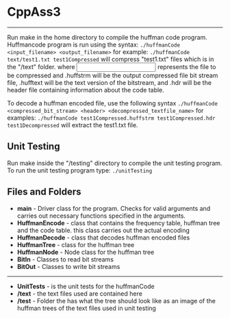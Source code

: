 # CppAss3
***
Run make in the home directory to compile the huffman code program.
Huffmancode program is run using the syntax:
`./huffmanCode <input_filename> <output_filename>`
for example:
`./huffmanCode text/test1.txt test1Compressed` will compress "test1.txt" files which is in the "/text" folder.
where <input> represents the file to be compressed and <output>.huffstrm will be the output compressed file bit stream file, <output>.hufftext will be the text version of the bitstream, and <output>.hdr will be the header file containing information about the code table.

To decode a huffman encoded file, use the following syntax
`./huffmanCode <compressed_bit_stream> <header> <decompressed_textfile_name>`
for examples:
`./huffmanCode test1Compressed.huffstrm test1Compressed.hdr test1Decompressed` will extract the test1.txt file.

## Unit Testing
Run make inside the "/testing" directory to compile the unit testing program.
To run the unit testing program type:
`./unitTesting`

## Files and Folders
* **main** - Driver class for the program. Checks for valid arguments and carries out necessary functions specified in the arguments.
* **HuffmanEncode** - class that contains the frequency table, huffman tree and the code table. this class carries out the actual encoding
* **HuffmanDecode** - class that decodes huffman encoded files
* **HuffmanTree** - class for the huffman tree
* **HuffmanNode** - Node class for the huffman tree
* **BitIn** - Classes to read bit streams
* **BitOut** - Classes to write bit streams
***
* **UnitTests** - is the unit tests for the huffmanCode
* **/text** - the text files used are contained here
* **/test** - Folder the has what the tree should look like as an image of the huffman trees of the text files used in unit testing
